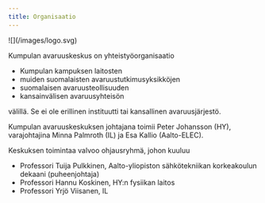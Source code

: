 ```yaml
---
title: Organisaatio
---
```


<div class="right small-hide"> ![](/images/logo.svg) </div>

Kumpulan avaruuskeskus on yhteistyöorganisaatio

- Kumpulan kampuksen laitosten
- muiden suomalaisten avaruustutkimusyksikköjen
- suomalaisen avaruusteollisuuden
- kansainvälisen avaruusyhteisön

välillä. Se ei ole erillinen instituutti tai kansallinen avaruusjärjestö.

Kumpulan avaruuskeskuksen johtajana toimii Peter Johansson (HY), varajohtajina
Minna Palmroth (IL) ja Esa Kallio (Aalto-ELEC).

Keskuksen toimintaa valvoo ohjausryhmä, johon kuuluu

- Professori Tuija Pulkkinen, Aalto-yliopiston sähkötekniikan korkeakoulun
  dekaani (puheenjohtaja)
- Professori Hannu Koskinen, HY:n fysiikan laitos
- Professori Yrjö Viisanen, IL 
